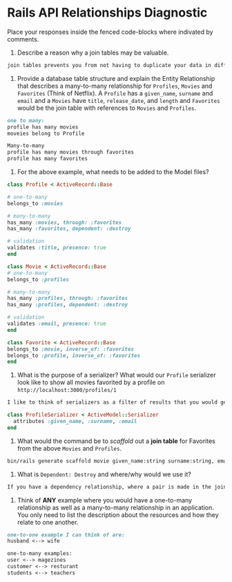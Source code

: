 # Rails API Relationships Diagnostic

Place your responses inside the fenced code-blocks where indivated by comments.

1.  Describe a reason why a join tables may be valuable.

  ```md
join tables prevents you from not having to duplicate your data in different tables

   ```

1.  Provide a database table structure and explain the Entity Relationship that
  describes a many-to-many relationship for `Profiles`, `Movies` and `Favorites`
  (Think of Netflix). A `Profile` has a `given_name`, `surname` and `email` and a
  `Movies` have `title`, `release_date`, and `length` and `Favorites` would be the
  join table with references to `Movies` and `Profiles`.

  ```md
one to many:
  profile has many movies
  moveies belong to Profile

Many-to-many
  profile has many movies through favorites
  profile has many favorites
  ```

1.  For the above example, what needs to be added to the Model files?

  ```rb
  class Profile < ActiveRecord::Base

  # one-to-many
  belongs_to :movies

  # many-to-many
  has_many :movies, through: :favorites
  has_many :favorites, dependent: :destroy

  # validation
  validates :title, presence: true
end
  ```

  ```rb
  class Movie < ActiveRecord::Base
  # one-to-many
  belongs_to :profiles

  # many-to-many
  has_many :profiles, through: :favorites
  has_many :profiles, dependent: :destroy

  # validation
  validates :email, presence: true
  end
  ```

  ```rb
  class Favorite < ActiveRecord::Base
  belongs_to :movie, inverse_of: :favorites
  belongs_to :profile, inverse_of: :favorites
  end
  ```

1.  What is the purpose of a serializer? What would our `Profile` serializer look
like to show all movies favorited by a profile on
`http://localhost:3000/profiles/1`

  ```md
I like to think of serializers as a filter of results that you would get back from an SELECT * FROM <table>
  ```

  ```rb
  class ProfileSerializer < ActiveModel::Serializer
    attributes :given_name, :surname, :email
  end
  ```

1.  What would the command be to _scaffold_ out a **join table** for Favorites from
the above `Movies` and `Profiles`.

  ```sh
  bin/rails generate scaffold movie given_name:string surname:string, email:string
  ```

1.  What is `Dependent: Destroy` and where/why would we use it?

  ```md
If you have a dependency relationship, where a pair is made in the join table, deleting one would result in a deletion of the other. It makes for cleaner database table.
  ```

1.  Think of **ANY** example where you would have a one-to-many relationship as well
as a many-to-many relationship in an application. You only need to list the
description about the resources and how they relate to one another.

  ```md
 one-to-one example I can think of are:
  husband <--> wife

one-to-many examples:
  user <--> magezines
  customer <--> resturant
  students <--> teachers
  ```
